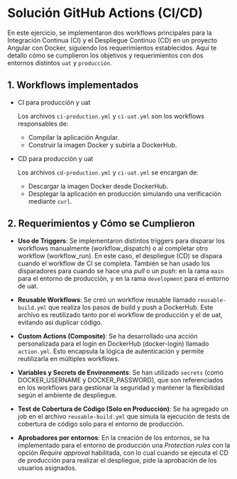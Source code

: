 # Solución GitHub Actions (CI/CD)

En este ejercicio, se implementaron dos workflows principales para la Integración Continua (CI) y el Despliegue Continuo (CD) en un proyecto Angular con Docker, siguiendo los requerimientos establecidos. Aquí te detallo cómo se cumplieron los objetivos y requerimientos con dos entornos distintos ``uat`` y ``producción``.

## 1. Workflows implementados

- CI para producción y uat

    Los archivos ``ci-production.yml`` y ``ci-uat.yml`` son los workflows responsables de:

    - Compilar la aplicación Angular.
    - Construir la imagen Docker y subirla a DockerHub.

- CD para producción y uat

    Los archivos ``cd-production.yml`` y ``ci-uat.yml`` se encargan de:

    - Descargar la imagen Docker desde DockerHub.
    - Desplegar la aplicación en producción simulando una verificación mediante ``curl``.

## 2. Requerimientos y Cómo se Cumplieron

- **Uso de Triggers**:
Se implementaron distintos triggers para disparar los workflows manualmente (workflow_dispatch) o al completar otro workflow (workflow_run). En este caso, el despliegue (CD) se dispara cuando el workflow de CI se completa. También se han usado los disparadores para cuando se hace una _pull_ o un _push_: en la rama ``main`` para el entorno de producción, y en la rama ``development`` para el entorno de uat.

- **Reusable Workflows**:
Se creó un workflow reusable llamado ``reusable-build.yml`` que realiza los pasos de build y push a DockerHub. Este archivo es reutilizado tanto por el workflow de producción y el de uat, evitando así duplicar código.

- **Custom Actions (Composite)**:
Se ha desarrollado una acción personalizada para el login en DockerHub (docker-login) llamado ``action.yml``. Esto encapsula la lógica de autenticación y permite reutilizarla en múltiples workflows.

- **Variables y Secrets de Environments**:
Se han utilizado ``secrets`` (como DOCKER_USERNAME y DOCKER_PASSWORD), que son referenciados en los workflows para gestionar la seguridad y mantener la flexibilidad según el ambiente de despliegue.

- **Test de Cobertura de Código (Solo en Producción)**:
Se ha agregado un job en el archivo ``reusable-build.yml`` que simula la ejecución de tests de cobertura de código solo para el entorno de producción.

- **Aprobadores por entornos**:
En la creación de los entornos, se ha implementado para el entorno de producción una _Protection rules_ con la opción _Require approval_ habilitada, con lo cual cuando se ejecuta el CD de producción para realizar el despliegue, pide la aprobación de los usuarios asignados.
